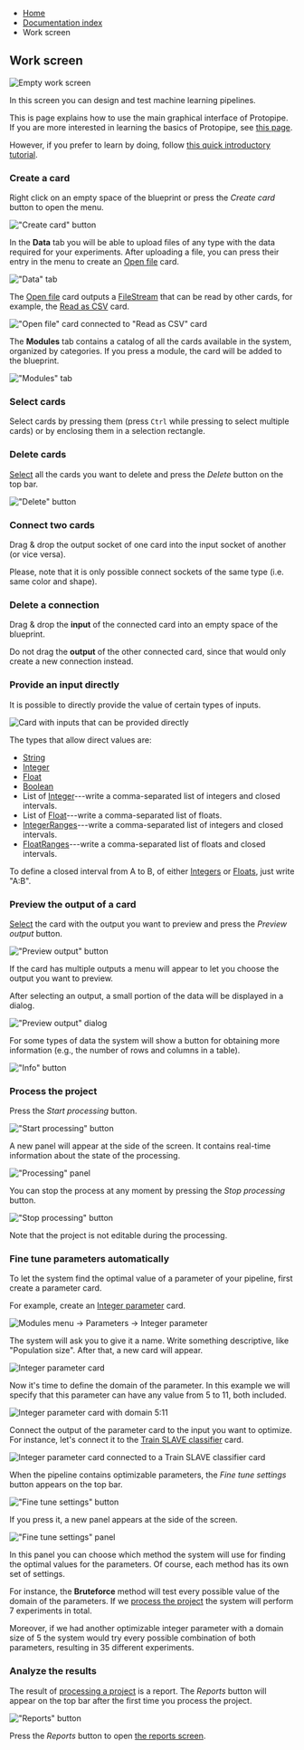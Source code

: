 <ul class="breadcrumb">
    <li><a href="">Home</a></li>
    <li><a href="documentation">Documentation index</a></li>
    <li>Work screen</li>
</ul>

## Work screen

![Empty work screen](assets/img/work_screen/introduction_1.png)

In this screen you can design and test machine learning pipelines.

This is page explains how to use the main graphical interface of Protopipe. If you are more interested in learning the basics of Protopipe, see [this page](documentation/basics).

However, if you prefer to learn by doing, follow [this quick introductory tutorial](tutorials/introductory/SLAVE).

### Create a card

Right click on an empty space of the blueprint or press the *Create card* button to open the menu.

!["Create card" button](assets/img/work_screen/create_1.png)

In the **Data** tab you will be able to upload files of any type with the data required for your experiments. After uploading a file, you can press their entry in the menu to create an [Open file](cards/openFile) card.

!["Data" tab](assets/img/work_screen/create_2.png)

The [Open file](cards/openFile) card outputs a [FileStream](types/FileStream) that can be read by other cards, for example, the [Read as CSV](cards/readAsCSV) card.

!["Open file" card connected to "Read as CSV" card](assets/img/work_screen/create_3.png)

The **Modules** tab contains a catalog of all the cards available in the system, organized by categories. If you press a module, the card will be added to the blueprint.

!["Modules" tab](assets/img/work_screen/create_4.png)

### Select cards

Select cards by pressing them (press `Ctrl` while pressing to select multiple cards) or by enclosing them in a selection rectangle.

### Delete cards

[Select](#select-cards) all the cards you want to delete and press the *Delete* button on the top bar.

!["Delete" button](assets/img/work_screen/delete_1.png)

### Connect two cards

Drag & drop the output socket of one card into the input socket of another (or vice versa).

Please, note that it is only possible connect sockets of the same type (i.e. same color and shape).

### Delete a connection

Drag & drop the **input** of the connected card into an empty space of the blueprint.

Do not drag the **output** of the other connected card, since that would only create a new connection instead.

### Provide an input directly

It is possible to directly provide the value of certain types of inputs.

![Card with inputs that can be provided directly](assets/img/work_screen/provide_1.png)

The types that allow direct values are:

* [String](types/String)
* [Integer](types/String)
* [Float](types/String)
* [Boolean](types/String)
* List of [Integer](types/String)---write a comma-separated list of integers and closed intervals.
* List of [Float](types/String)---write a comma-separated list of floats.
* [IntegerRanges](types/IntegerRanges)---write a comma-separated list of integers and closed intervals.
* [FloatRanges](types/FloatRanges)---write a comma-separated list of floats and closed intervals.

To define a closed interval from A to B, of either [Integers](types/String) or [Floats](types/String), just write "A:B".

### Preview the output of a card

[Select](#select-cards) the card with the output you want to preview and press the *Preview output* button.

!["Preview output" button](assets/img/work_screen/preview_1.png)

If the card has multiple outputs a menu will appear to let you choose the output you want to preview.

After selecting an output, a small portion of the data will be displayed in a dialog.

!["Preview output" dialog](assets/img/work_screen/preview_2.png)

For some types of data the system will show a button for obtaining more information (e.g., the number of rows and columns in a table).

!["Info" button](assets/img/work_screen/preview_3.png)

### Process the project

Press the *Start processing* button.

!["Start processing" button](assets/img/work_screen/process_1.png)

A new panel will appear at the side of the screen. It contains real-time information about the state of the processing.

!["Processing" panel](assets/img/work_screen/process_2.png)

You can stop the process at any moment by pressing the *Stop processing* button.

!["Stop processing" button](assets/img/work_screen/process_3.png)

Note that the project is not editable during the processing.

### Fine tune parameters automatically

To let the system find the optimal value of a parameter of your pipeline, first create a parameter card.

For example, create an [Integer parameter](types/parameterInteger) card.

![Modules menu -> Parameters -> Integer parameter](assets/img/work_screen/tune_1.png)

The system will ask you to give it a name. Write something descriptive, like "Population size". After that, a new card will appear.

![Integer parameter card](assets/img/work_screen/tune_2.png)

Now it's time to define the domain of the parameter. In this example we will specify that this parameter can have any value from 5 to 11, both included.

![Integer parameter card with domain 5:11](assets/img/work_screen/tune_3.png)

Connect the output of the parameter card to the input you want to optimize. For instance, let's connect it to the [Train SLAVE classifier](cards/trainSLAVEClassifier) card.

![Integer parameter card connected to a Train SLAVE classifier card](assets/img/work_screen/tune_6.png)

When the pipeline contains optimizable parameters, the *Fine tune settings* button appears on the top bar.

!["Fine tune settings" button](assets/img/work_screen/tune_4.png)

If you press it, a new panel appears at the side of the screen.

!["Fine tune settings" panel](assets/img/work_screen/tune_5.png)

In this panel you can choose which method the system will use for finding the optimal values for the parameters. Of course, each method has its own set of settings.

For instance, the **Bruteforce** method will test every possible value of the domain of the parameters. If we [process the project](#process-the-project) the system will perform 7 experiments in total.

Moreover, if we had another optimizable integer parameter with a domain size of 5 the system would try every possible combination of both parameters, resulting in 35 different experiments.

### Analyze the results

The result of [processing a project](#process-the-project) is a report. The *Reports* button will appear on the top bar after the first time you process the project.

!["Reports" button](assets/img/work_screen/analyze_1.png)

Press the *Reports* button to open [the reports screen](documentation/reports_screen).
